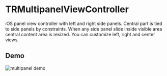 # TRMultipanelViewController

iOS panel view controller with left and right side panels. Central part is tied to side panels by constraints. When any side panel slide inside visible area central content area is resized. 
You can customize left, right and center views.

## Demo
![multipanel demo](https://raw.github.com/incaffeine/TRMultipanelViewController/master/multipanel-demo.gif)



